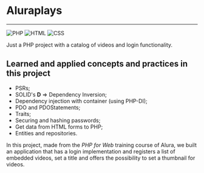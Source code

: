 
# Aluraplays

---

![PHP](https://img.shields.io/badge/PHP-777BB4?style=for-the-badge&logo=php&logoColor=white) ![HTML](https://img.shields.io/badge/HTML5-E34F26?style=for-the-badge&logo=html5&logoColor=white) ![CSS](https://img.shields.io/badge/CSS3-1572B6?style=for-the-badge&logo=css3&logoColor=white)

Just a PHP project with a catalog of videos and login functionality.

## Learned and applied concepts and practices in this project

- PSRs;
- SOLID's **D** => Dependency Inversion;
- Dependency injection with container (using PHP-DI);
- PDO and PDOStatements;
- Traits;
- Securing and hashing passwords;
- Get data from HTML forms to PHP;
- Entities and repositories.

In this project, made from the *PHP for Web* training course of Alura, we built an application that has a login implementation and registers a list of embedded videos, set a title and offers the possibility to set a thumbnail for videos.
